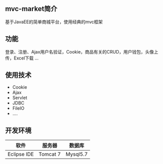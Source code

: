 ## mvc-market简介    
基于JavaEE的简单商城平台，使用经典的mvc框架

## 功能
登录、注册、Ajax用户名验证，Cookie，商品有关的CRUD，用户钱包，头像上传，Excel下载 ...


## 使用技术
+ Cookie
+ Ajax
+ Servlet
+ JDBC
+ FileIO
+ ....

## 开发环境
|软件|服务器|数据库|
|:--:|:--:|:--:|
|Eclipse IDE|Tomcat 7|Mysql5.7|

